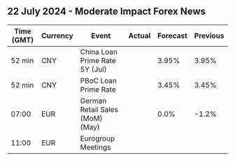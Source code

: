 ## 22 July 2024 - Moderate Impact Forex News

| Time (GMT) | Currency | Event | Actual | Forecast | Previous |
|------|----------|-------|--------|----------|----------|
| 52 min | CNY | China Loan Prime Rate 5Y (Jul) |  | 3.95% | 3.95% |
| 52 min | CNY | PBoC Loan Prime Rate |  | 3.45% | 3.45% |
| 07:00 | EUR | German Retail Sales (MoM) (May) |  | 0.0% | -1.2% |
| 11:00 | EUR | Eurogroup Meetings |  |  |  |
